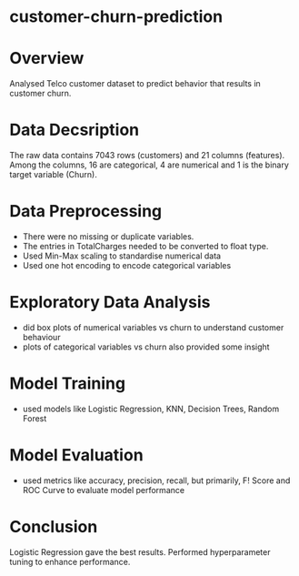 # customer-churn-prediction

# Overview
Analysed Telco customer dataset to predict behavior that results in customer churn.


# Data Decsription
The raw data contains 7043 rows (customers) and 21 columns (features). Among the columns, 16 are categorical, 4 are numerical and 1 is the binary target variable (Churn).

# Data Preprocessing
- There were no missing or duplicate variables.
- The entries in TotalCharges needed to be converted to float type.
- Used Min-Max scaling to standardise numerical data
- Used one hot encoding to encode categorical variables

# Exploratory Data Analysis
- did box plots of numerical variables vs churn to understand customer behaviour
- plots of categorical variables vs churn also provided some insight

# Model Training
- used models like Logistic Regression, KNN, Decision Trees, Random Forest

# Model Evaluation
- used metrics like accuracy, precision, recall, but primarily, F! Score and ROC Curve to evaluate model performance

# Conclusion
Logistic Regression gave the best results. Performed hyperparameter tuning to enhance performance.
